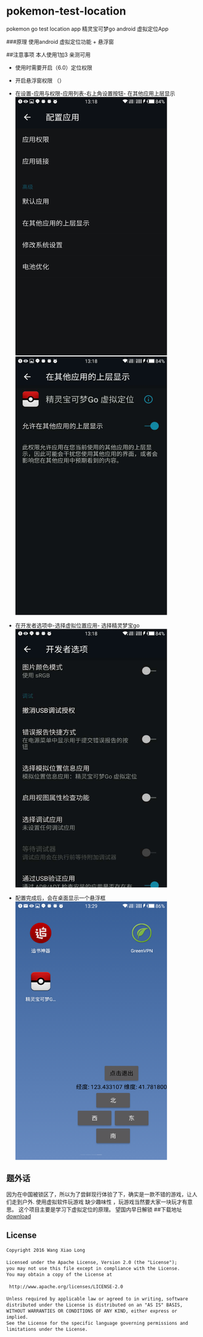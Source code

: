# pokemon-test-location
pokemon go test location app   精灵宝可梦go android 虚拟定位App 

###原理
使用android 虚拟定位功能  +  悬浮窗 

##注意事项
本人使用1加3 亲测可用

* 使用时需要开启（6.0）定位权限
* 开启悬浮窗权限 （）
* 在设置-应用与权限-应用列表-右上角设置按钮- 在其他应用上层显示
  <img src="/img/2.jpg" alt="1" title="sample" width="400" height="680" />
  <img src="/img/1.jpg" alt="2" title="sample" width="400" height="680" />

* 在开发者选项中-选择虚拟位置应用- 选择精灵梦宝go 
  <img src="/img/3.jpg" alt="3" title="sample" width="400" height="680" />
* 配置完成后，会在桌面显示一个悬浮框
  <img src="/img/4.jpg" alt="4" title="sample" width="400" height="680" />

## 题外话
 因为在中国被锁区了，所以为了尝鲜现行体验了下，确实是一款不错的游戏，让人们走到户外.
 使用虚拟软件玩游戏 缺少趣味性 ，玩游戏当然要大家一块玩才有意思。
 这个项目主要是学习下虚拟定位的原理。
 望国内早日解锁
##下载地址
[download](https://www.pgyer.com/OIbl)

## License

    Copyright 2016 Wang Xiao Long

	Licensed under the Apache License, Version 2.0 (the "License");
	you may not use this file except in compliance with the License.
	You may obtain a copy of the License at

     http://www.apache.org/licenses/LICENSE-2.0

	Unless required by applicable law or agreed to in writing, software
	distributed under the License is distributed on an "AS IS" BASIS,
	WITHOUT WARRANTIES OR CONDITIONS OF ANY KIND, either express or implied.
	See the License for the specific language governing permissions and
	limitations under the License.